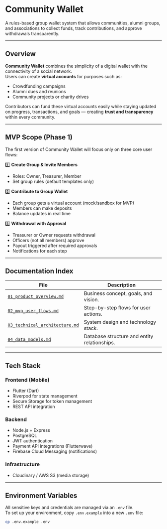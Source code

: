 # Community Wallet

A rules-based group wallet system that allows communities, alumni groups, and associations to collect funds, track contributions, and approve withdrawals transparently.

---

## Overview

**Community Wallet** combines the simplicity of a digital wallet with the connectivity of a social network.  
Users can create **virtual accounts** for purposes such as:
- Crowdfunding campaigns  
- Alumni dues and reunions  
- Community projects or charity drives  

Contributors can fund these virtual accounts easily while staying updated on progress, transactions, and goals — creating **trust and transparency** within every community.

---

## MVP Scope (Phase 1)

The first version of Community Wallet will focus only on three core user flows:

1️⃣ **Create Group & Invite Members**  
- Roles: Owner, Treasurer, Member  
- Set group rules (default templates only)

2️⃣ **Contribute to Group Wallet**  
- Each group gets a virtual account (mock/sandbox for MVP)  
- Members can make deposits  
- Balance updates in real time

3️⃣ **Withdrawal with Approval**  
- Treasurer or Owner requests withdrawal  
- Officers (not all members) approve  
- Payout triggered after required approvals  
- Notifications for each step

---

## Documentation Index

| File | Description |
|------|--------------|
| [`01_product_overview.md`](./docs/01_product_overview.md) | Business concept, goals, and vision. |
| [`02_mvp_user_flows.md`](./docs/02_mvp_user_flows.md) | Step-by-step flows for user actions. |
| [`03_technical_architecture.md`](./docs/03_technical_architecture.md) | System design and technology stack. |
| [`04_data_models.md`](./docs/04_data_models.md) | Database structure and entity relationships. |

---

## Tech Stack

### **Frontend (Mobile)**
- Flutter (Dart)
- Riverpod for state management  
- Secure Storage for token management  
- REST API integration  

### **Backend**
- Node.js + Express  
- PostgreSQL  
- JWT authentication  
- Payment API integrations (Flutterwave)  
- Firebase Cloud Messaging (notifications)  

### **Infrastructure**
- Cloudinary / AWS S3 (media storage)

---

## Environment Variables


All sensitive keys and credentials are managed via an `.env` file.  
To set up your environment, copy `.env.example` into a new `.env` file:

```bash
cp .env.example .env

